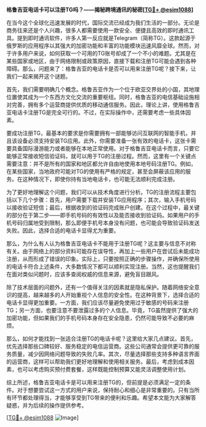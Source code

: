 **格鲁吉亚电话卡可以注册TG吗？——揭秘跨境通讯的秘密[[TG💪+ @esim1088](https://t.me/s/esim1088)]**

在当今这个全球化迅速发展的时代，国际交流已经成为我们生活的一部分。无论是商务往来还是个人兴趣，很多人都需要使用一款安全、便捷且高效的即时通讯工具。提到即时通讯软件，许多人第一反应就是Telegram（简称TG）。这款起源于俄罗斯的应用程序以其强大的加密功能和丰富的功能模块迅速风靡全球。然而，对于许多用户来说，如何获取一个可用的TG账号却成了一个不小的难题。尤其是在某些国家或地区，由于网络限制或政策原因，直接下载和注册TG可能会遇到各种障碍。那么，问题来了：格鲁吉亚的电话卡是否可以用来注册TG呢？接下来，让我们一起来揭开这个谜题。

首先，我们需要明确几个概念。格鲁吉亚作为一个位于欧亚交界处的小国，其地理位置使其成为一个东西方文化交流的重要枢纽。同时，格鲁吉亚的电信基础设施相对完善，拥有多个运营商提供优质的移动通信服务。因此，理论上讲，使用格鲁吉亚电话卡注册TG是完全可行的。不过，在实际操作中，还需要考虑一些具体因素。

要成功注册TG，最基本的要求是你需要拥有一部能够访问互联网的智能手机，并且该设备必须支持安装TG应用。此外，你需要准备一张有效的电话卡，这张卡需要具备国际漫游能力或者能够在本地正常使用。对于格鲁吉亚电话卡而言，只要它能够正常接收短信验证码，就可以用于TG的注册过程。然而，这里有一个关键点需要注意：并不是所有的国家和地区都允许自由地使用本地号码注册TG。例如，在某些国家，当地政府可能对TG的使用有严格的规定，甚至会屏蔽该应用的服务。在这种情况下，即使你持有当地电话卡，也可能无法顺利完成注册。

为了更好地理解这个问题，我们可以从技术角度进行分析。TG的注册流程主要包括以下几个步骤：首先，用户需要下载并安装TG应用程序；其次，输入手机号码以接收验证短信；最后，根据收到的验证码完成账户创建。在这个过程中，最关键的部分在于第二步——即手机号码的有效性以及能否接收到验证码。如果用户的手机号码归属地受到限制，那么即便手机号本身没有问题，也可能会导致验证码发送失败。因此，选择合适的电话卡显得尤为重要。

那么，为什么有人认为格鲁吉亚电话卡不能用于注册TG呢？这主要与信息不对称有关。由于网络上的部分资料可能存在误导性，再加上一些用户在尝试后未能成功注册，从而形成了错误的印象。实际上，只要按照正确的步骤操作，并确保所使用的电话卡符合上述条件，大多数情况下都可以顺利实现注册。当然，这也提醒我们在面对类似问题时，应该多查阅权威的信息来源，避免盲目跟风。

除了技术层面的问题外，还有一个值得关注的因素就是隐私保护。随着网络安全意识的提高，越来越多的人开始重视个人信息的安全性。在这种背景下，选择合适的电话卡显得更加重要。一方面，我们应该尽量避免使用过于敏感的号码来注册TG；另一方面，也要注意不要泄露过多的个人信息。毕竟，TG虽然提供了强大的加密功能，但如果我们的手机号码本身存在安全隐患，仍然可能导致不必要的麻烦。

那么，如何才能找到一张适合注册TG的电话卡呢？这里给大家几点建议。首先，优先选择那些口碑较好、服务稳定的电信运营商。这些公司通常会提供更可靠的服务质量，减少因网络问题导致的失败几率。其次，尽量选择那些支持多种语言界面的运营商，这样可以帮助我们更好地理解和使用相关服务。最后，考虑到成本因素，也可以考虑购买预付费套餐，这样既能控制预算又能灵活调整使用计划。

综上所述，格鲁吉亚电话卡是可以用来注册TG的，但前提是必须满足一定的条件。对于想要尝试这一方式的用户来说，保持耐心和细心是非常重要的。只有当所有环节都处理得当，才能够享受到TG带来的便利和乐趣。希望本文能为大家解答疑惑，并为后续的操作提供参考。

[[TG💪+ @esim1088](https://t.me/s/esim1088) ![Image](https://i.postimg.cc/4NQfJmqS/Snipaste-2025-05-13-00-14-12.png)]